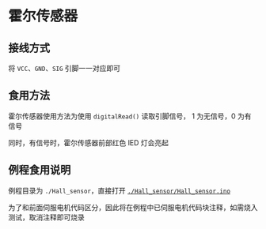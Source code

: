 # 霍尔传感器

## 接线方式

将 `VCC`、`GND`、`SIG` 引脚一一对应即可

## 食用方法

霍尔传感器使用方法为使用 `digitalRead()` 读取引脚信号， 1 为无信号，0 为有信号

同时，有信号时，霍尔传感器前部红色 lED 灯会亮起

## 例程食用说明

例程目录为 `./Hall_sensor`，直接打开 [`./Hall_sensor/Hall_sensor.ino`](./Servo360/Servo360.ino)

为了和前面伺服电机代码区分，因此将在例程中已伺服电机代码块注释，如需烧入测试，取消注释即可烧录
